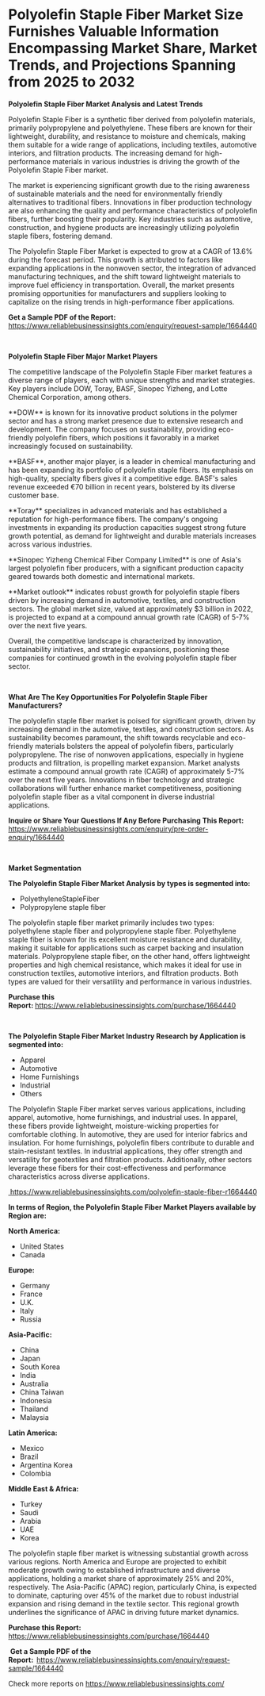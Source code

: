 <p><h1>Polyolefin Staple Fiber Market Size Furnishes Valuable Information Encompassing Market Share, Market Trends, and Projections Spanning from 2025 to 2032</h1></p><p><strong>Polyolefin Staple Fiber Market Analysis and Latest Trends</strong></p>
<p><p>Polyolefin Staple Fiber is a synthetic fiber derived from polyolefin materials, primarily polypropylene and polyethylene. These fibers are known for their lightweight, durability, and resistance to moisture and chemicals, making them suitable for a wide range of applications, including textiles, automotive interiors, and filtration products. The increasing demand for high-performance materials in various industries is driving the growth of the Polyolefin Staple Fiber market. </p><p>The market is experiencing significant growth due to the rising awareness of sustainable materials and the need for environmentally friendly alternatives to traditional fibers. Innovations in fiber production technology are also enhancing the quality and performance characteristics of polyolefin fibers, further boosting their popularity. Key industries such as automotive, construction, and hygiene products are increasingly utilizing polyolefin staple fibers, fostering demand.</p><p>The Polyolefin Staple Fiber Market is expected to grow at a CAGR of 13.6% during the forecast period. This growth is attributed to factors like expanding applications in the nonwoven sector, the integration of advanced manufacturing techniques, and the shift toward lightweight materials to improve fuel efficiency in transportation. Overall, the market presents promising opportunities for manufacturers and suppliers looking to capitalize on the rising trends in high-performance fiber applications.</p></p>
<p><strong>Get a Sample PDF of the Report:&nbsp;</strong> <a href="https://www.reliablebusinessinsights.com/enquiry/request-sample/1664440?utm_campaign=3455&utm_medium=2&utm_source=Github&utm_content=ia&utm_term=23032025&utm_id=polyolefin-staple-fiber">https://www.reliablebusinessinsights.com/enquiry/request-sample/1664440</a></p>
<p>&nbsp;</p>
<p><strong>Polyolefin Staple Fiber Major Market Players</strong></p>
<p><p>The competitive landscape of the Polyolefin Staple Fiber market features a diverse range of players, each with unique strengths and market strategies. Key players include DOW, Toray, BASF, Sinopec Yizheng, and Lotte Chemical Corporation, among others.</p><p>**DOW** is known for its innovative product solutions in the polymer sector and has a strong market presence due to extensive research and development. The company focuses on sustainability, providing eco-friendly polyolefin fibers, which positions it favorably in a market increasingly focused on sustainability. </p><p>**BASF**, another major player, is a leader in chemical manufacturing and has been expanding its portfolio of polyolefin staple fibers. Its emphasis on high-quality, specialty fibers gives it a competitive edge. BASF's sales revenue exceeded €70 billion in recent years, bolstered by its diverse customer base. </p><p>**Toray** specializes in advanced materials and has established a reputation for high-performance fibers. The company's ongoing investments in expanding its production capacities suggest strong future growth potential, as demand for lightweight and durable materials increases across various industries. </p><p>**Sinopec Yizheng Chemical Fiber Company Limited** is one of Asia's largest polyolefin fiber producers, with a significant production capacity geared towards both domestic and international markets. </p><p>**Market outlook** indicates robust growth for polyolefin staple fibers driven by increasing demand in automotive, textiles, and construction sectors. The global market size, valued at approximately $3 billion in 2022, is projected to expand at a compound annual growth rate (CAGR) of 5-7% over the next five years.</p><p>Overall, the competitive landscape is characterized by innovation, sustainability initiatives, and strategic expansions, positioning these companies for continued growth in the evolving polyolefin staple fiber sector.</p></p>
<p>&nbsp;</p>
<p><strong>What Are The Key Opportunities For Polyolefin Staple Fiber Manufacturers?</strong></p>
<p><p>The polyolefin staple fiber market is poised for significant growth, driven by increasing demand in the automotive, textiles, and construction sectors. As sustainability becomes paramount, the shift towards recyclable and eco-friendly materials bolsters the appeal of polyolefin fibers, particularly polypropylene. The rise of nonwoven applications, especially in hygiene products and filtration, is propelling market expansion. Market analysts estimate a compound annual growth rate (CAGR) of approximately 5-7% over the next five years. Innovations in fiber technology and strategic collaborations will further enhance market competitiveness, positioning polyolefin staple fiber as a vital component in diverse industrial applications.</p></p>
<p><strong>Inquire or Share Your Questions If Any Before Purchasing This Report:</strong> <a href="https://www.reliablebusinessinsights.com/enquiry/pre-order-enquiry/1664440?utm_campaign=3455&utm_medium=2&utm_source=Github&utm_content=ia&utm_term=23032025&utm_id=polyolefin-staple-fiber">https://www.reliablebusinessinsights.com/enquiry/pre-order-enquiry/1664440</a></p>
<p>&nbsp;</p>
<p><strong>Market Segmentation</strong></p>
<p><strong>The Polyolefin Staple Fiber Market Analysis by types is segmented into:</strong></p>
<p><ul><li>PolyethyleneStapleFiber</li><li>Polypropylene staple fiber</li></ul></p>
<p><p>The polyolefin staple fiber market primarily includes two types: polyethylene staple fiber and polypropylene staple fiber. Polyethylene staple fiber is known for its excellent moisture resistance and durability, making it suitable for applications such as carpet backing and insulation materials. Polypropylene staple fiber, on the other hand, offers lightweight properties and high chemical resistance, which makes it ideal for use in construction textiles, automotive interiors, and filtration products. Both types are valued for their versatility and performance in various industries.</p></p>
<p><strong>Purchase this Report:&nbsp;</strong><a href="https://www.reliablebusinessinsights.com/purchase/1664440?utm_campaign=3455&utm_medium=2&utm_source=Github&utm_content=ia&utm_term=23032025&utm_id=polyolefin-staple-fiber">https://www.reliablebusinessinsights.com/purchase/1664440</a></p>
<p>&nbsp;</p>
<p><strong>The Polyolefin Staple Fiber Market Industry Research by Application is segmented into:</strong></p>
<p><ul><li>Apparel</li><li>Automotive</li><li>Home Furnishings</li><li>Industrial</li><li>Others</li></ul></p>
<p><p>The Polyolefin Staple Fiber market serves various applications, including apparel, automotive, home furnishings, and industrial uses. In apparel, these fibers provide lightweight, moisture-wicking properties for comfortable clothing. In automotive, they are used for interior fabrics and insulation. For home furnishings, polyolefin fibers contribute to durable and stain-resistant textiles. In industrial applications, they offer strength and versatility for geotextiles and filtration products. Additionally, other sectors leverage these fibers for their cost-effectiveness and performance characteristics across diverse applications.</p></p>
<p><a href="https://www.reliablebusinessinsights.com/polyolefin-staple-fiber-r1664440?utm_campaign=3455&utm_medium=2&utm_source=Github&utm_content=ia&utm_term=23032025&utm_id=polyolefin-staple-fiber">&nbsp;https://www.reliablebusinessinsights.com/polyolefin-staple-fiber-r1664440</a></p>
<p><strong>In terms of Region, the Polyolefin Staple Fiber Market Players available by Region are:</strong></p>
<p>
    <p> <strong> North America: </strong>
        <ul>
            <li>United States</li>
            <li>Canada</li>
        </ul>
        </p> 
    <p> <strong> Europe: </strong>
        <ul>
            <li>Germany</li>
            <li>France</li>
            <li>U.K.</li>
            <li>Italy</li>
            <li>Russia</li>
        </ul>
        </p> 
    <p> <strong> Asia-Pacific: </strong>
        <ul>
            <li>China</li>
            <li>Japan</li>
            <li>South Korea</li>
            <li>India</li>
            <li>Australia</li>
            <li>China Taiwan</li>
            <li>Indonesia</li>
            <li>Thailand</li>
            <li>Malaysia</li>
        </ul>
        </p> 
    <p> <strong> Latin America: </strong>
        <ul>
            <li>Mexico</li>
            <li>Brazil</li>
            <li>Argentina Korea</li>
            <li>Colombia</li>
        </ul>
        </p> 
    <p> <strong> Middle East & Africa: </strong>
        <ul>
            <li>Turkey</li>
            <li>Saudi</li>
            <li>Arabia</li>
            <li>UAE</li>
            <li>Korea</li>
        </ul>
    </p>
    </p>
<p><p>The polyolefin staple fiber market is witnessing substantial growth across various regions. North America and Europe are projected to exhibit moderate growth owing to established infrastructure and diverse applications, holding a market share of approximately 25% and 20%, respectively. The Asia-Pacific (APAC) region, particularly China, is expected to dominate, capturing over 45% of the market due to robust industrial expansion and rising demand in the textile sector. This regional growth underlines the significance of APAC in driving future market dynamics.</p></p>
<p><strong>Purchase this Report: </strong><a href="https://www.reliablebusinessinsights.com/purchase/1664440?utm_campaign=3455&utm_medium=2&utm_source=Github&utm_content=ia&utm_term=23032025&utm_id=polyolefin-staple-fiber">https://www.reliablebusinessinsights.com/purchase/1664440</a></p>
<p>&nbsp;<strong>Get a Sample PDF of the Report:&nbsp;&nbsp;</strong><a href="https://www.reliablebusinessinsights.com/enquiry/request-sample/1664440?utm_campaign=3455&utm_medium=2&utm_source=Github&utm_content=ia&utm_term=23032025&utm_id=polyolefin-staple-fiber">https://www.reliablebusinessinsights.com/enquiry/request-sample/1664440</a></p>
<p><strong></strong></p>
<p>Check more reports on <a href="https://www.reliablebusinessinsights.com/?utm_campaign=3455&utm_medium=2&utm_source=Github&utm_content=ia&utm_term=23032025&utm_id=polyolefin-staple-fiber">https://www.reliablebusinessinsights.com/</a></p>